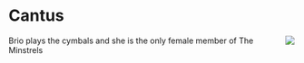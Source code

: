# Cantus
<img align="right" src="https://vignette.wikia.nocookie.net/non-aliencreatures/images/6/68/Brio.jpg/revision/latest/scale-to-width-down/250">

Brio plays the cymbals and she is the only female member of The Minstrels
